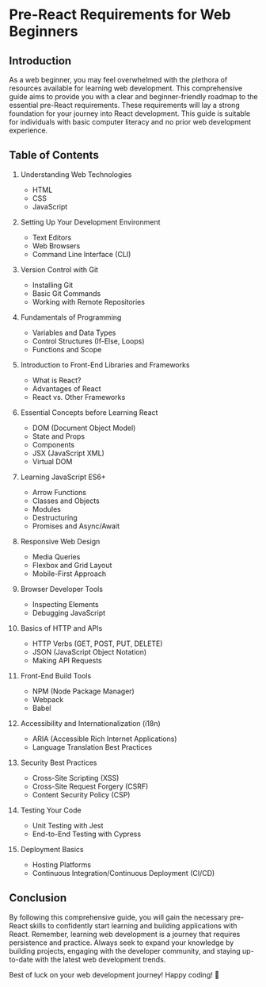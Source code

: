 # Pre-React Requirements for Web Beginners

## Introduction

As a web beginner, you may feel overwhelmed with the plethora of resources available for learning web development. This comprehensive guide aims to provide you with a clear and beginner-friendly roadmap to the essential pre-React requirements. These requirements will lay a strong foundation for your journey into React development. This guide is suitable for individuals with basic computer literacy and no prior web development experience.

## Table of Contents

1. Understanding Web Technologies
   - HTML
   - CSS
   - JavaScript

2. Setting Up Your Development Environment
   - Text Editors
   - Web Browsers
   - Command Line Interface (CLI)

3. Version Control with Git
   - Installing Git
   - Basic Git Commands
   - Working with Remote Repositories

4. Fundamentals of Programming
   - Variables and Data Types
   - Control Structures (If-Else, Loops)
   - Functions and Scope

5. Introduction to Front-End Libraries and Frameworks
   - What is React?
   - Advantages of React
   - React vs. Other Frameworks

6. Essential Concepts before Learning React
   - DOM (Document Object Model)
   - State and Props
   - Components
   - JSX (JavaScript XML)
   - Virtual DOM

7. Learning JavaScript ES6+
   - Arrow Functions
   - Classes and Objects
   - Modules
   - Destructuring
   - Promises and Async/Await

8. Responsive Web Design
   - Media Queries
   - Flexbox and Grid Layout
   - Mobile-First Approach

9. Browser Developer Tools
   - Inspecting Elements
   - Debugging JavaScript

10. Basics of HTTP and APIs
    - HTTP Verbs (GET, POST, PUT, DELETE)
    - JSON (JavaScript Object Notation)
    - Making API Requests

11. Front-End Build Tools
    - NPM (Node Package Manager)
    - Webpack
    - Babel

12. Accessibility and Internationalization (i18n)
    - ARIA (Accessible Rich Internet Applications)
    - Language Translation Best Practices

13. Security Best Practices
    - Cross-Site Scripting (XSS)
    - Cross-Site Request Forgery (CSRF)
    - Content Security Policy (CSP)

14. Testing Your Code
    - Unit Testing with Jest
    - End-to-End Testing with Cypress

15. Deployment Basics
    - Hosting Platforms
    - Continuous Integration/Continuous Deployment (CI/CD)

## Conclusion

By following this comprehensive guide, you will gain the necessary pre-React skills to confidently start learning and building applications with React. Remember, learning web development is a journey that requires persistence and practice. Always seek to expand your knowledge by building projects, engaging with the developer community, and staying up-to-date with the latest web development trends.

Best of luck on your web development journey! Happy coding! 🚀
